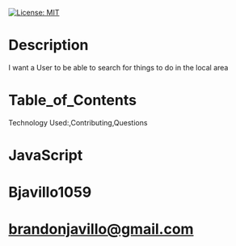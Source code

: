 [![License: MIT](https://img.shields.io/badge/License-MIT-yellow.svg)](https://opensource.org/licenses/MIT)
# Description 
I want a User to be able to search for things to do in the local area
    
# Table_of_Contents
Technology Used:,Contributing,Questions
    
# JavaScript
    
# Bjavillo1059
    
# brandonjavillo@gmail.com
    